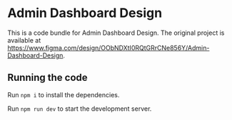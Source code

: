 
  # Admin Dashboard Design

  This is a code bundle for Admin Dashboard Design. The original project is available at https://www.figma.com/design/OObNDXtI0RQtGRrCNe856Y/Admin-Dashboard-Design.

  ## Running the code

  Run `npm i` to install the dependencies.

  Run `npm run dev` to start the development server.
  
